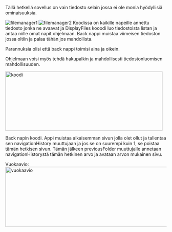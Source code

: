 Tällä hetkellä sovellus on vain tiedosto selain jossa ei ole monia hyödyllisiä ominaisuuksia.

![filemanager1](https://github.com/Paavo55/paavonfilemanager/assets/151019834/f311869f-9526-4448-b4fe-0f3884ee06f2)
![filemanager2](https://github.com/Paavo55/paavonfilemanager/assets/151019834/142a91c9-3a1b-4e97-84ef-5dca3b71f2eb)
Koodissa on kaikille napeille annettu tiedosto jonka ne avaavat ja DisplayFiles kooodi luo tiedostoista listan ja antaa niille omat napit ohjelmaan.
Back nappi muistaa viimeisen tiedoston jossa oltiin ja palaa tähän jos mahdollista.

Parannuksia olisi että back nappi toimisi aina ja oikein.

Ohjelmaan voisi myös tehdä hakupalkin ja mahdollisesti tiedostonluomisen mahdollisuuden.

<img width="491" height="186" alt="koodi" src="https://github.com/user-attachments/assets/600a67df-b18a-477b-a221-edd111292ff4" />

Back napin koodi. Appi muistaa aikaisemman sivun jolla olet ollut ja tallentaa sen navigationHistory muuttujaan ja jos se on suurempi kuin 1, se poistaa tämän hetkisen sivun. 
Tämän jälkeen previousFolder muuttujalle annetaan navigationHistorystä tämän hetkinen arvo ja avataan arvon mukainen sivu. 


Vuokaavio:
<img width="649" height="188" alt="vuokaavio" src="https://github.com/user-attachments/assets/204810b6-dc1c-4514-8dbe-b0c8ddf8df69" />
